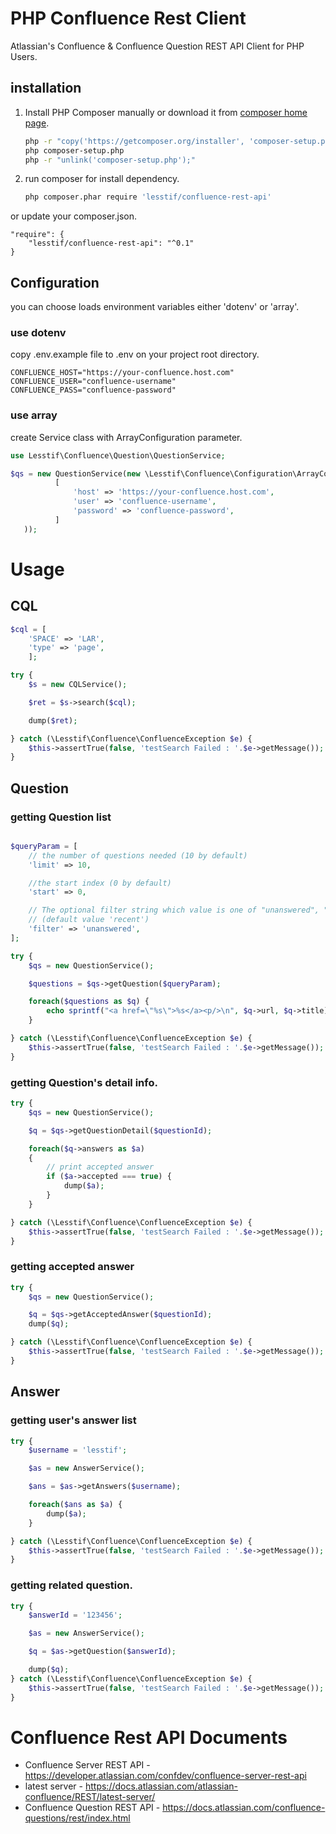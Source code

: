 # PHP Confluence Rest Client

Atlassian's Confluence & Confluence Question REST API Client for PHP Users.

## installation

1. Install PHP Composer manually or download it from [composer home page](https://getcomposer.org/download/).
    
    ```sh
    php -r "copy('https://getcomposer.org/installer', 'composer-setup.php');"
    php composer-setup.php
    php -r "unlink('composer-setup.php');"
     ```

1. run composer for install dependency.

    ```sh
    php composer.phar require 'lesstif/confluence-rest-api'
    ```

or update your composer.json.

```
"require": {
    "lesstif/confluence-rest-api": "^0.1"
}
```

## Configuration

you can choose loads environment variables either 'dotenv' or 'array'.

### use dotenv

copy .env.example file to .env on your project root directory.

```
CONFLUENCE_HOST="https://your-confluence.host.com"
CONFLUENCE_USER="confluence-username"
CONFLUENCE_PASS="confluence-password"
```

### use array

create Service class with ArrayConfiguration parameter.

```php
use Lesstif\Confluence\Question\QuestionService;

$qs = new QuestionService(new \Lesstif\Confluence\Configuration\ArrayConfiguration(
          [
              'host' => 'https://your-confluence.host.com',
              'user' => 'confluence-username',
              'password' => 'confluence-password',
          ]
   ));
```

# Usage

## CQL

```php
$cql = [
    'SPACE' => 'LAR',
    'type' => 'page',
    ];

try {
    $s = new CQLService();

    $ret = $s->search($cql);

    dump($ret);

} catch (\Lesstif\Confluence\ConfluenceException $e) {
    $this->assertTrue(false, 'testSearch Failed : '.$e->getMessage());
}
```

## Question

### getting Question list

```php

$queryParam = [
    // the number of questions needed (10 by default)
    'limit' => 10,

    //the start index (0 by default)
    'start' => 0,

    // The optional filter string which value is one of "unanswered", "popular", "my", "recent"
    // (default value 'recent')
    'filter' => 'unanswered',
];

try {
    $qs = new QuestionService();

    $questions = $qs->getQuestion($queryParam);

    foreach($questions as $q) {
        echo sprintf("<a href=\"%s\">%s</a><p/>\n", $q->url, $q->title);
    }

} catch (\Lesstif\Confluence\ConfluenceException $e) {
    $this->assertTrue(false, 'testSearch Failed : '.$e->getMessage());
}

```

### getting Question's detail info.

```php
try {
    $qs = new QuestionService();

    $q = $qs->getQuestionDetail($questionId);

    foreach($q->answers as $a)
    {
        // print accepted answer
        if ($a->accepted === true) {
            dump($a);
        }
    }

} catch (\Lesstif\Confluence\ConfluenceException $e) {
    $this->assertTrue(false, 'testSearch Failed : '.$e->getMessage());
}
```

### getting accepted answer

```php
try {
    $qs = new QuestionService();

    $q = $qs->getAcceptedAnswer($questionId);
    dump($q);

} catch (\Lesstif\Confluence\ConfluenceException $e) {
    $this->assertTrue(false, 'testSearch Failed : '.$e->getMessage());
}
```

## Answer

### getting user's answer list

```php
try {
    $username = 'lesstif';

    $as = new AnswerService();

    $ans = $as->getAnswers($username);

    foreach($ans as $a) {
        dump($a);
    }

} catch (\Lesstif\Confluence\ConfluenceException $e) {
    $this->assertTrue(false, 'testSearch Failed : '.$e->getMessage());
}
```

### getting related question.

```php
try {
    $answerId = '123456';

    $as = new AnswerService();

    $q = $as->getQuestion($answerId);

    dump($q);
} catch (\Lesstif\Confluence\ConfluenceException $e) {
    $this->assertTrue(false, 'testSearch Failed : '.$e->getMessage());
}
```

# Confluence Rest API Documents
* Confluence Server REST API - https://developer.atlassian.com/confdev/confluence-server-rest-api
* latest server - https://docs.atlassian.com/atlassian-confluence/REST/latest-server/
* Confluence Question REST API - https://docs.atlassian.com/confluence-questions/rest/index.html
